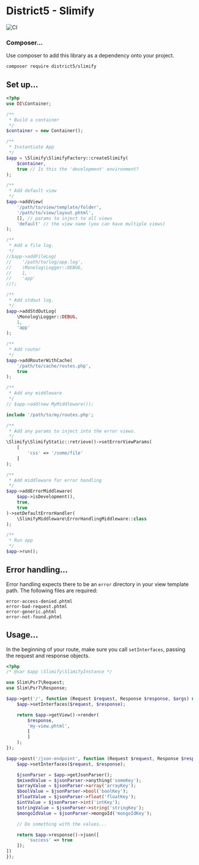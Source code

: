 District5 - Slimify
======

![CI](https://github.com/district-5/php-slimify/actions/workflows/ci.yml/badge.svg?branch=master)

### Composer...

Use composer to add this library as a dependency onto your project.

```
composer require district5/slimify
```

Set up...
---------

```php
<?php
use DI\Container;

/**
 * Build a container
 */
$container = new Container();

/**
 * Instantiate App
 */
$app = \Slimify\SlimifyFactory::createSlimify(
    $container,
    true // Is this the 'development' environment?
);

/**
 * Add default view
 */
$app->addView(
    '/path/to/view/template/folder',
    '/path/to/view/layout.phtml',
    [], // params to inject to all views
    'default' // the view name (you can have multiple views)
);

/**
 * Add a file log.
 */
//$app->addFileLog(
//    '/path/to/log/app.log',
//    \Monolog\Logger::DEBUG,
//    1,
//    'app'
//);

/**
 * Add stdout log.
 */
$app->addStdOutLog(
    \Monolog\Logger::DEBUG,
    1,
    'app'
);

/**
 * Add router
 */
$app->addRouterWithCache(
    '/path/to/cache/routes.php',
    true
);

/**
 * Add any middleware
 */
// $app->add(new MyMiddleware());

include '/path/to/my/routes.php';

/**
 * Add any params to inject into the error views.
 */
\Slimify\SlimifyStatic::retrieve()->setErrorViewParams(
    [
        'css' => '/some/file'
    ]
);

/**
 * Add middleware for error handling
 */
$app->addErrorMiddleware(
    $app->isDevelopment(),
    true,
    true
)->setDefaultErrorHandler(
    \SlimifyMiddleware\ErrorHandlingMiddleware::class
);

/**
 * Run app
 */
$app->run();

```

Error handling...
-----------------

Error handling expects there to be an `error` directory in your view template path. The following files are required:

```
error-access-denied.phtml
error-bad-request.phtml
error-generic.phtml
error-not-found.phtml
```

Usage...
--------

In the beginning of your route, make sure you call `setInterfaces`, passing the request and response objects.

```php
<?php
/* @var $app \Slimify\SlimifyInstance */

use Slim\Psr7\Request;
use Slim\Psr7\Response;

$app->get('/', function (Request $request, Response $response, $args) use ($app) {
    $app->setInterfaces($request, $response);

    return $app->getView()->render(
        $response,
        'my-view.phtml',
        [
        ]
    );
});

$app->post('/json-endpoint', function (Request $request, Response $response, $args) use ($app) {
    $app->setInterfaces($request, $response);

    $jsonParser = $app->getJsonParser();
    $mixedValue = $jsonParser->anything('someKey');
    $arrayValue = $jsonParser->array('arrayKey');
    $boolValue = $jsonParser->bool('boolKey');
    $floatValue = $jsonParser->float('floatKey');
    $intValue = $jsonParser->int('intKey');
    $stringValue = $jsonParser->string('stringKey');
    $mongoIdValue = $jsonParser->mongoId('mongoIdKey');

    // Do something with the values...

    return $app->response()->json([
        'success' => true
    ]);
])
});

```
